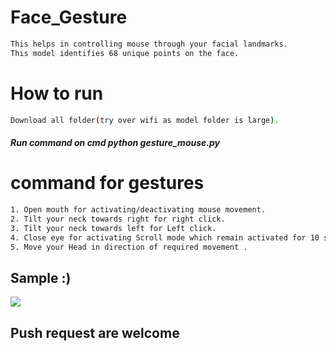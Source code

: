 # Face_Gesture

```bash 
This helps in controlling mouse through your facial landmarks. 
This model identifies 68 unique points on the face.
``` 
# How to run  
```bash  
Download all folder(try over wifi as model folder is large).
```
##### Run command on cmd  python gesture_mouse.py

 
# command for gestures
```bash
1. Open mouth for activating/deactivating mouse movement.
2. Tilt your neck towards right for right click.
3. Tilt your neck towards left for Left click.
4. Close eye for activating Scroll mode which remain activated for 10 seconds.
5. Move your Head in direction of required movement .
```

## Sample :)
<img src="Sample/example.gif">   

## Push request are welcome


  
 
